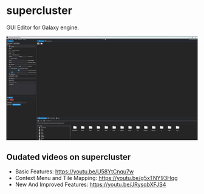 # supercluster

GUI Editor for Galaxy engine.

![supercluster](editor.png?raw=true "supercluster")

## Oudated videos on supercluster
- Basic Features: https://youtu.be/U58YtCnqu7w
- Context Menu and Tile Mapping: https://youtu.be/g5xTNY93Hqg
- New And Improved Features: https://youtu.be/JRysqbXFJS4

